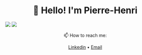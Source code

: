 <h1 align="center">👋 Hello! I'm Pierre-Henri</h3>

<a>
  <img src="https://readme.phbasin.vercel.app/api/top-langs/?username=PHBasin&hide_border=true&layout=compact&title_color=000000">
</a>
<a>
  <img src="https://readme.phbasin.vercel.app/api?username=PHBasin&hide_border=true&title_color=000000&show_icons=true&icon_color=000000">
</a>

<div>
  <p align="center"> 📫 How to reach me: </p>
  <p align="center">
    <a href="https://www.linkedin.com/in/pierrehenribasin/">Linkedin</a> •
    <a href="mailto:basinpierrehenri@gmail.com">Email</a>
  </p>
</div>
